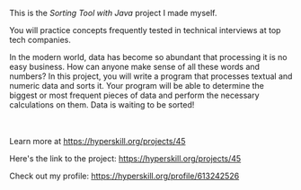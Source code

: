 This is the *Sorting Tool with Java* project I made myself.


<div>
<div>You will practice concepts frequently tested in technical interviews at top tech companies.</div>

<p>In the modern world, data has become so abundant that processing it is no easy business. How can anyone make sense of all these words and numbers? In this project, you will write a program that processes textual and numeric data and sorts it. Your program will be able to determine the biggest or most frequent pieces of data and perform the necessary calculations on them. Data is waiting to be sorted!</p>
</div><br/><br/>Learn more at <a href="https://hyperskill.org/projects/45?utm_source=ide&utm_medium=ide&utm_campaign=ide&utm_content=project-card">https://hyperskill.org/projects/45</a>

Here's the link to the project: https://hyperskill.org/projects/45

Check out my profile: https://hyperskill.org/profile/613242526